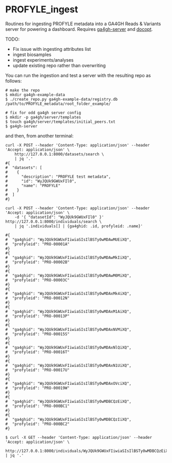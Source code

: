 # PROFYLE_ingest

Routines for ingesting PROFYLE metadata into a GA4GH Reads & Variants server
for powering a dashboard.  Requires [ga4gh-server](https://github.com/ga4gh/ga4gh-server)
and [docopt](http://docopt.readthedocs.io/en/latest/).

TODO:
- Fix issue with ingesting attributes list
- ingest biosamples
- ingest experiments/analyses
- update existing repo rather than overwriting

You can run the ingestion and test a server with the resulting repo as follows:

```
# make the repo
$ mkdir ga4gh-example-data
$ ./create_repo.py ga4gh-example-data/registry.db /path/to/PROFYLE_metadata/root_folder_example/

# fix for odd ga4gh server config
$ mkdir -p ga4gh/server/templates
$ touch ga4gh/server/templates/initial_peers.txt
$ ga4gh-server
```

and then, from another terminal:
```
curl -X POST --header 'Content-Type: application/json' --header 'Accept: application/json' \
    http://127.0.0.1:8000/datasets/search \
    | jq '.'
#{
#  "datasets": [
#    {
#      "description": "PROFYLE test metadata",
#      "id": "WyJQUk9GWUxFIl0",
#      "name": "PROFYLE"
#    }
#  ]
#}

curl -X POST --header 'Content-Type: application/json' --header 'Accept: application/json' \
    -d '{ "datasetId": "WyJQUk9GWUxFIl0" }' http://127.0.0.1:8000/individuals/search \
    | jq '.individuals[] | {ga4ghid: .id, profyleid: .name}'

#{
#  "ga4ghid": "WyJQUk9GWUxFIiwiaSIsIlBSTy0wMDAwMUEiXQ",
#  "profyleid": "PRO-00001A"
#}
#{
#  "ga4ghid": "WyJQUk9GWUxFIiwiaSIsIlBSTy0wMDAwMkIiXQ",
#  "profyleid": "PRO-00002B"
#}
#{
#  "ga4ghid": "WyJQUk9GWUxFIiwiaSIsIlBSTy0wMDAwM0MiXQ",
#  "profyleid": "PRO-00003C"
#}
#{
#  "ga4ghid": "WyJQUk9GWUxFIiwiaSIsIlBSTy0wMDAxMk4iXQ",
#  "profyleid": "PRO-00012N"
#}
#{
#  "ga4ghid": "WyJQUk9GWUxFIiwiaSIsIlBSTy0wMDAxM1AiXQ",
#  "profyleid": "PRO-00013P"
#}
#{
#  "ga4ghid": "WyJQUk9GWUxFIiwiaSIsIlBSTy0wMDAxNVMiXQ",
#  "profyleid": "PRO-00015S"
#}
#{
#  "ga4ghid": "WyJQUk9GWUxFIiwiaSIsIlBSTy0wMDAxNlQiXQ",
#  "profyleid": "PRO-00016T"
#}
#{
#  "ga4ghid": "WyJQUk9GWUxFIiwiaSIsIlBSTy0wMDAxN1UiXQ",
#  "profyleid": "PRO-00017U"
#}
#{
#  "ga4ghid": "WyJQUk9GWUxFIiwiaSIsIlBSTy0wMDAxOVciXQ",
#  "profyleid": "PRO-00019W"
#}
#{
#  "ga4ghid": "WyJQUk9GWUxFIiwiaSIsIlBSTy0wMDBCQzEiXQ",
#  "profyleid": "PRO-000BC1"
#}
#{
#  "ga4ghid": "WyJQUk9GWUxFIiwiaSIsIlBSTy0wMDBCQzIiXQ",
#  "profyleid": "PRO-000BC2"
#}

$ curl -X GET --header 'Content-Type: application/json' --header 'Accept: application/json' \
    http://127.0.0.1:8000/individuals/WyJQUk9GWUxFIiwiaSIsIlBSTy0wMDBCQzEiXQ | jq '.'
```
